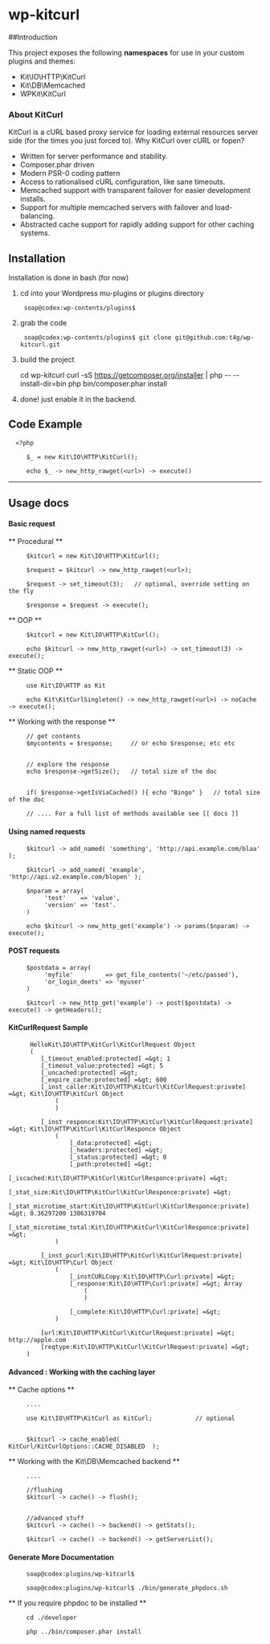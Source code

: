 wp-kitcurl
=============


##Introduction

This project exposes the following **namespaces** for use in your custom plugins and themes:
* Kit\IO\HTTP\KitCurl
* Kit\DB\Memcached
* WPKit\KitCurl

### About KitCurl
KitCurl is a cURL based proxy service for loading external resources server side (for the times you just forced to).
Why KitCurl over cURL or fopen?
 * Written for server performance and stability.
 * Composer.phar driven
 * Modern PSR-0 coding pattern
 * Access to rationalised cURL configuration, like sane timeouts.
 * Memcached support with transparent failover for easier development installs.
 * Support for multiple memcached servers with failover and load-balancing.
 * Abstracted cache support for rapidly adding support for other caching systems.   
 
## Installation

Installation is done in bash (for now)

1) cd into your Wordpress mu-plugins or plugins directory

    	soap@codex:wp-contents/plugins$
	
2) grab the code

     	soap@codex:wp-contents/plugins$ git clone git@github.com:t4g/wp-kitcurl.git
	
3) build the project

      cd wp-kitcurl
    	curl -sS https://getcomposer.org/installer | php -- --install-dir=bin
     	php bin/composer.phar install
     	
4) done! just enable it in the backend.


## Code Example

      <?php 
        
         $_ = new Kit\IO\HTTP\KitCurl();
         
         echo $_ -> new_http_rawget(<url>) -> execute()
   
   
 ---    
## Usage docs

#### Basic request

** Procedural **

         
         $kitcurl = new Kit\IO\HTTP\KitCurl();
         
         $request = $kitcurl -> new_http_rawget(<url>);
         
         $request -> set_timeout(3);   // optional, override setting on the fly
         
         $response = $request -> execute();
         
         
** OOP **

         
         $kitcurl = new Kit\IO\HTTP\KitCurl();
         
         echo $kitcurl -> new_http_rawget(<url>) -> set_timeout(3) -> execute();
         
         
** Static OOP **

         
         use Kit\IO\HTTP as Kit
         
         echo Kit\KitCurlSingleton() -> new_http_rawget(<url>) -> noCache -> execute();


** Working with the response **

         
         // get contents
         $mycontents = $response;     // or echo $response; etc etc
         

         // explore the response
         echo $response->getSize();   // total size of the doc
         

         if( $response->getIsViaCached() ){ echo "Bingo" }   // total size of the doc
         
         // .... For a full list of methods available see [[ docs ]]  


#### Using named requests

         
         $kitcurl -> add_named( 'something', 'http://api.example.com/blaa' );
         
         $kitcurl -> add_named( 'example',   'http://api.v2.example.com/blopen' );
         
         $nparam = array(
              'test'    => 'value',
              'version' => 'test'.
         )
         
         echo $kitcurl -> new_http_get('example') -> params($nparam) -> execute();
         
         
#### POST requests

         $postdata = array(
              'myfile'         => get_file_contents('~/etc/passed'),
              'or_login_deets' => 'myuser'
         )
         
         $kitcurl -> new_http_get('example') -> post($postdata) -> execute() -> getHeaders();


#### KitCurlRequest Sample

          HelloKit\IO\HTTP\KitCurl\KitCurlRequest Object
          (
             [_timeout_enabled:protected] =&gt; 1
             [_timeout_value:protected] =&gt; 5
             [_uncached:protected] =&gt; 
             [_expire_cache:protected] =&gt; 600
             [_inst_caller:Kit\IO\HTTP\KitCurl\KitCurlRequest:private] =&gt; Kit\IO\HTTP\KitCurl Object
                 (
                 )
         
             [_inst_responce:Kit\IO\HTTP\KitCurl\KitCurlRequest:private] =&gt; Kit\IO\HTTP\KitCurl\KitCurlResponce Object
                 (
                     [_data:protected] =&gt; 
                     [_headers:protected] =&gt; 
                     [_status:protected] =&gt; 0
                     [_path:protected] =&gt; 
                     [_iscached:Kit\IO\HTTP\KitCurl\KitCurlResponce:private] =&gt; 
                     [_stat_size:Kit\IO\HTTP\KitCurl\KitCurlResponce:private] =&gt; 
                     [_stat_microtime_start:Kit\IO\HTTP\KitCurl\KitCurlResponce:private] =&gt; 0.36297200 1386319704
                     [_stat_microtime_total:Kit\IO\HTTP\KitCurl\KitCurlResponce:private] =&gt; 
                 )

             [_inst_pcurl:Kit\IO\HTTP\KitCurl\KitCurlRequest:private] =&gt; Kit\IO\HTTP\Curl Object
                 (
                     [_instCURLCopy:Kit\IO\HTTP\Curl:private] =&gt; 
                     [_response:Kit\IO\HTTP\Curl:private] =&gt; Array
                         (
                         )

                     [_complete:Kit\IO\HTTP\Curl:private] =&gt; 
                 )

             [url:Kit\IO\HTTP\KitCurl\KitCurlRequest:private] =&gt; http://apple.com
             [reqtype:Kit\IO\HTTP\KitCurl\KitCurlRequest:private] =&gt; 
         )



#### Advanced : Working with the caching layer

** Cache options ** 

         ....
         
         use Kit\IO\HTTP\KitCurl as KitCurl;            // optional
         
         
         $kitcurl -> cache_enabled(  KitCurl/KitCurlOptions::CACHE_DISABLED  );
         
         
         
** Working with the Kit\DB\Memcached backend **
         

         ....
        
         //flushing
         $kitcurl -> cache() -> flush();
         
         
         //advanced stuff 
         $kitcurl -> cache() -> backend() -> getStats(); 
         
         $kitcurl -> cache() -> backend() -> getServerList();
         
         


#### Generate More Documentation



         soap@codex:plugins/wp-kitcurl$ 
         
         soap@codex:plugins/wp-kitcurl$ ./bin/generate_phpdocs.sh
         
         
** If you require phpdoc to be installed **


         cd ./developer
         
         php ../bin/composer.phar install
         
         
